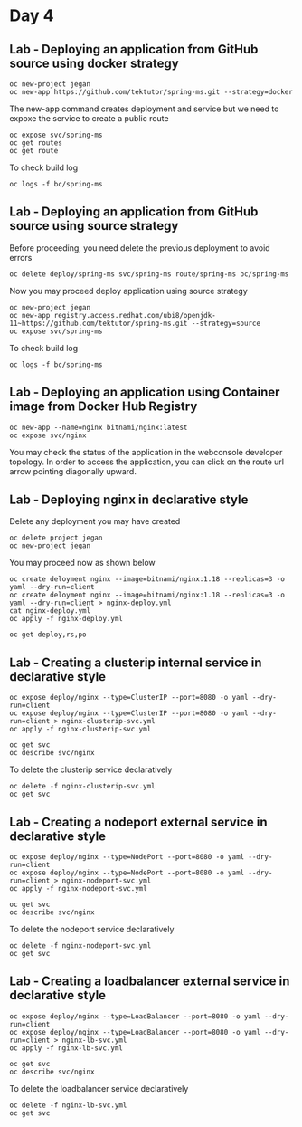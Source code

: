 # Day 4

## Lab - Deploying an application from GitHub source using docker strategy
```
oc new-project jegan
oc new-app https://github.com/tektutor/spring-ms.git --strategy=docker
```

The new-app command creates deployment and service but we need to expoxe the service to create a public route
```
oc expose svc/spring-ms
oc get routes
oc get route
```

To check build log
```
oc logs -f bc/spring-ms
```

## Lab - Deploying an application from GitHub source using source strategy
Before proceeding, you need delete the previous deployment to avoid errors
```
oc delete deploy/spring-ms svc/spring-ms route/spring-ms bc/spring-ms
```

Now you may proceed deploy application using source strategy
```
oc new-project jegan
oc new-app registry.access.redhat.com/ubi8/openjdk-11~https://github.com/tektutor/spring-ms.git --strategy=source
oc expose svc/spring-ms
```

To check build log
```
oc logs -f bc/spring-ms
```

## Lab - Deploying an application using Container image from Docker Hub Registry
```
oc new-app --name=nginx bitnami/nginx:latest
oc expose svc/nginx
```

You may check the status of the application in the webconsole developer topology.  In order to access the application, you can click on the route url arrow pointing diagonally upward.


## Lab - Deploying nginx in declarative style
Delete any deployment you may have created
```
oc delete project jegan
oc new-project jegan
```

You may proceed now as shown below
```
oc create deloyment nginx --image=bitnami/nginx:1.18 --replicas=3 -o yaml --dry-run=client
oc create deloyment nginx --image=bitnami/nginx:1.18 --replicas=3 -o yaml --dry-run=client > nginx-deploy.yml
cat nginx-deploy.yml
oc apply -f nginx-deploy.yml

oc get deploy,rs,po
```

## Lab - Creating a clusterip internal service in declarative style
```
oc expose deploy/nginx --type=ClusterIP --port=8080 -o yaml --dry-run=client
oc expose deploy/nginx --type=ClusterIP --port=8080 -o yaml --dry-run=client > nginx-clusterip-svc.yml
oc apply -f nginx-clusterip-svc.yml

oc get svc
oc describe svc/nginx
```

To delete the clusterip service declaratively
```
oc delete -f nginx-clusterip-svc.yml
oc get svc
```

## Lab - Creating a nodeport external service in declarative style
```
oc expose deploy/nginx --type=NodePort --port=8080 -o yaml --dry-run=client
oc expose deploy/nginx --type=NodePort --port=8080 -o yaml --dry-run=client > nginx-nodeport-svc.yml
oc apply -f nginx-nodeport-svc.yml

oc get svc
oc describe svc/nginx
```

To delete the nodeport service declaratively
```
oc delete -f nginx-nodeport-svc.yml
oc get svc
```

## Lab - Creating a loadbalancer external service in declarative style
```
oc expose deploy/nginx --type=LoadBalancer --port=8080 -o yaml --dry-run=client
oc expose deploy/nginx --type=LoadBalancer --port=8080 -o yaml --dry-run=client > nginx-lb-svc.yml
oc apply -f nginx-lb-svc.yml

oc get svc
oc describe svc/nginx
```

To delete the loadbalancer service declaratively
```
oc delete -f nginx-lb-svc.yml
oc get svc
```
